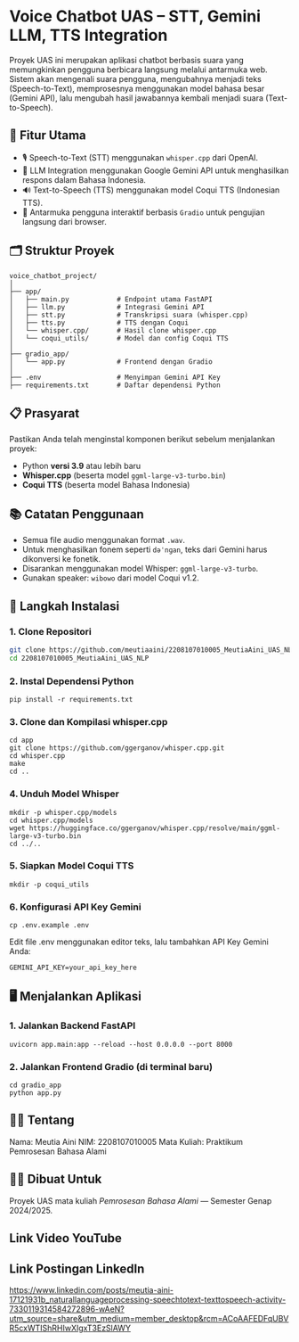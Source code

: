 # Voice Chatbot UAS – STT, Gemini LLM, TTS Integration

Proyek UAS ini merupakan aplikasi chatbot berbasis suara yang memungkinkan pengguna berbicara langsung melalui antarmuka web. Sistem akan mengenali suara pengguna, mengubahnya menjadi teks (Speech-to-Text), memprosesnya menggunakan model bahasa besar (Gemini API), lalu mengubah hasil jawabannya kembali menjadi suara (Text-to-Speech).

## 📌 Fitur Utama
- 🎙️ Speech-to-Text (STT) menggunakan `whisper.cpp` dari OpenAI.
- 🧠 LLM Integration menggunakan Google Gemini API untuk menghasilkan respons dalam Bahasa Indonesia.
- 🔊 Text-to-Speech (TTS) menggunakan model Coqui TTS (Indonesian TTS).
- 🧪 Antarmuka pengguna interaktif berbasis `Gradio` untuk pengujian langsung dari browser.

## 🗂️ Struktur Proyek
```
voice_chatbot_project/
│
├── app/
│   ├── main.py            # Endpoint utama FastAPI
│   ├── llm.py             # Integrasi Gemini API
│   ├── stt.py             # Transkripsi suara (whisper.cpp)
│   ├── tts.py             # TTS dengan Coqui
│   └── whisper.cpp/       # Hasil clone whisper.cpp
│   └── coqui_utils/       # Model dan config Coqui TTS
│
├── gradio_app/
│   └── app.py             # Frontend dengan Gradio
│
├── .env                   # Menyimpan Gemini API Key
├── requirements.txt       # Daftar dependensi Python
```

## 📋 Prasyarat
Pastikan Anda telah menginstal komponen berikut sebelum menjalankan proyek:
- Python **versi 3.9** atau lebih baru  
- **Whisper.cpp** (beserta model `ggml-large-v3-turbo.bin`)  
- **Coqui TTS** (beserta model Bahasa Indonesia) 

## 📚 Catatan Penggunaan
- Semua file audio menggunakan format `.wav`.
- Untuk menghasilkan fonem seperti `dəˈnɡan`, teks dari Gemini harus dikonversi ke fonetik.
- Disarankan menggunakan model Whisper: `ggml-large-v3-turbo`.
- Gunakan speaker: `wibowo` dari model Coqui v1.2.

## 🚀 Langkah Instalasi

### 1. Clone Repositori

```bash
git clone https://github.com/meutiaaini/2208107010005_MeutiaAini_UAS_NLP.git
cd 2208107010005_MeutiaAini_UAS_NLP
```

### 2. Instal Dependensi Python
```
pip install -r requirements.txt
```

### 3. Clone dan Kompilasi whisper.cpp
```
cd app
git clone https://github.com/ggerganov/whisper.cpp.git
cd whisper.cpp
make
cd ..
```

### 4. Unduh Model Whisper
```
mkdir -p whisper.cpp/models
cd whisper.cpp/models
wget https://huggingface.co/ggerganov/whisper.cpp/resolve/main/ggml-large-v3-turbo.bin
cd ../..
```

### 5. Siapkan Model Coqui TTS
```
mkdir -p coqui_utils
```

### 6. Konfigurasi API Key Gemini
```
cp .env.example .env
```

Edit file .env menggunakan editor teks, lalu tambahkan API Key Gemini Anda:
```
GEMINI_API_KEY=your_api_key_here
```

## 🖥️ Menjalankan Aplikasi
### 1. Jalankan Backend FastAPI
```
uvicorn app.main:app --reload --host 0.0.0.0 --port 8000
```

### 2. Jalankan Frontend Gradio (di terminal baru)
```
cd gradio_app
python app.py
```

## 🙋‍♀️ Tentang
Nama: Meutia Aini
NIM: 2208107010005
Mata Kuliah: Praktikum Pemrosesan Bahasa Alami

## 👨‍💻 Dibuat Untuk
Proyek UAS mata kuliah *Pemrosesan Bahasa Alami* — Semester Genap 2024/2025.

## Link Video YouTube

## Link Postingan LinkedIn
https://www.linkedin.com/posts/meutia-aini-17121931b_naturallanguageprocessing-speechtotext-texttospeech-activity-7330119314584272896-wAeN?utm_source=share&utm_medium=member_desktop&rcm=ACoAAFEDFqUBVR5cxWTIShRHIwXIgxT3EzSlAWY
